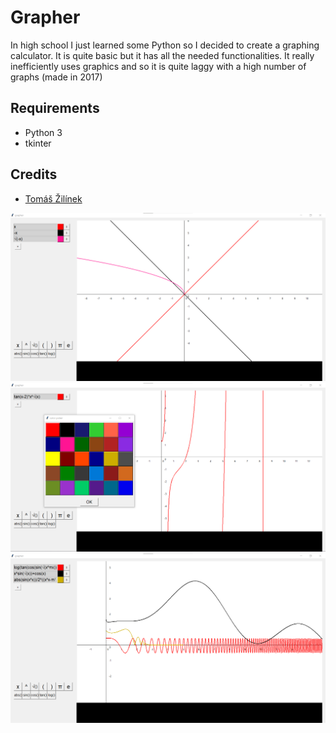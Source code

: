 # Grapher

In high school I just learned some Python so I decided to create a graphing calculator. It is quite basic but it has all the needed functionalities. It really inefficiently uses graphics and so it is quite laggy with a high number of graphs (made in 2017)

## Requirements
 - Python 3
 - tkinter

## Credits
- [Tomáš Žilínek](https://www.linkedin.com/in/tomaszilinek)

![Screenshot1](Screenshots/Grapher1.png)
![Screenshot2](Screenshots/Grapher2.png)
![Screenshot3](Screenshots/Grapher3.png)
